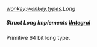 _[wonkey](../../modules/wonkey/wonkey-module.md):[wonkey.types](../../modules/wonkey/wonkey-types.md).Long_
##### Struct Long Implements [IIntegral](../../modules/wonkey/wonkey-types-iintegral.md)
Primitive 64 bit long type.
